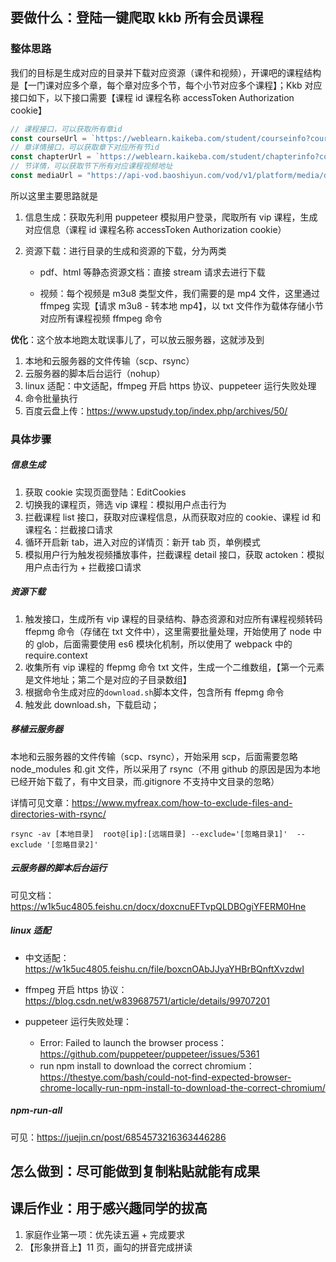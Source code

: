 ## 要做什么：登陆一键爬取 kkb 所有会员课程

### 整体思路

我们的目标是生成对应的目录并下载对应资源（课件和视频），开课吧的课程结构是【一门课对应多个章，每个章对应多个节，每个小节对应多个课程】；Kkb 对应接口如下，以下接口需要【课程 id 课程名称 accessToken Authorization cookie】

```js
// 课程接口，可以获取所有章id
const courseUrl = `https://weblearn.kaikeba.com/student/courseinfo?course_id=${course_id}&__timestamp=1653898285046`;
// 章详情接口，可以获取章下对应所有节id
const chapterUrl = `https://weblearn.kaikeba.com/student/chapterinfo?course_id=${course_id}&chapter_id=`;
// 节详情，可以获取节下所有对应课程视频地址
const mediaUrl = "https://api-vod.baoshiyun.com/vod/v1/platform/media/detail";
```

所以这里主要思路就是

1. 信息生成：获取先利用 puppeteer 模拟用户登录，爬取所有 vip 课程，生成对应信息（课程 id 课程名称 accessToken Authorization cookie）

2. 资源下载：进行目录的生成和资源的下载，分为两类

   - pdf、html 等静态资源文档：直接 stream 请求去进行下载

   - 视频：每个视频是 m3u8 类型文件，我们需要的是 mp4 文件，这里通过 ffmpeg 实现【请求 m3u8 - 转本地 mp4】，以 txt 文件作为载体存储小节对应所有课程视频 ffmpeg 命令

**优化**：这个放本地跑太耽误事儿了，可以放云服务器，这就涉及到

1. 本地和云服务器的文件传输（scp、rsync）
2. 云服务器的脚本后台运行（nohup）
3. linux 适配：中文适配，ffmpeg 开启 https 协议、puppeteer 运行失败处理
4. 命令批量执行
5. 百度云盘上传：https://www.upstudy.top/index.php/archives/50/

### 具体步骤

##### 信息生成

1. 获取 cookie 实现页面登陆：EditCookies
2. 切换我的课程页，筛选 vip 课程：模拟用户点击行为
3. 拦截课程 list 接口，获取对应课程信息，从而获取对应的 cookie、课程 id 和课程名：拦截接口请求
4. 循环开启新 tab，进入对应的详情页：新开 tab 页，单例模式
5. 模拟用户行为触发视频播放事件，拦截课程 detail 接口，获取 actoken：模拟用户点击行为 + 拦截接口请求

##### 资源下载

1. 触发接口，生成所有 vip 课程的目录结构、静态资源和对应所有课程视频转码 ffepmg 命令（存储在 txt 文件中），这里需要批量处理，开始使用了 node 中的 glob，后面需要使用 es6 模块化机制，所以使用了 webpack 中的 require.context
2. 收集所有 vip 课程的 ffepmg 命令 txt 文件，生成一个二维数组，【第一个元素是文件地址；第二个是对应的子目录数组】
3. 根据命令生成对应的`download.sh`脚本文件，包含所有 ffepmg 命令
4. 触发此 download.sh，下载启动；

##### 移植云服务器

本地和云服务器的文件传输（scp、rsync），开始采用 scp，后面需要忽略 node_modules 和.git 文件，所以采用了 rsync（不用 github 的原因是因为本地已经开始下载了，有中文目录，而.gitignore 不支持中文目录的忽略）

详情可见文章：https://www.myfreax.com/how-to-exclude-files-and-directories-with-rsync/

```
rsync -av [本地目录]  root@[ip]:[远端目录] --exclude='[忽略目录1]'  --exclude '[忽略目录2]'
```

##### 云服务器的脚本后台运行

可见文档：https://w1k5uc4805.feishu.cn/docx/doxcnuEFTvpQLDBOgiYFERM0Hne

##### linux 适配

- 中文适配：https://w1k5uc4805.feishu.cn/file/boxcnOAbJJyaYHBrBQnftXvzdwI

- ffmpeg 开启 https 协议：https://blog.csdn.net/w839687571/article/details/99707201
- puppeteer 运行失败处理：
  - Error: Failed to launch the browser process：https://github.com/puppeteer/puppeteer/issues/5361
  - run npm install to download the correct chromium：https://thestye.com/bash/could-not-find-expected-browser-chrome-locally-run-npm-install-to-download-the-correct-chromium/

##### npm-run-all

可见：https://juejin.cn/post/6854573216363446286

## 怎么做到：尽可能做到复制粘贴就能有成果

## 课后作业：用于感兴趣同学的拔高

1. 家庭作业第一项：优先读五遍 + 完成要求
2. 【形象拼音上】11 页，画勾的拼音完成拼读
